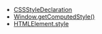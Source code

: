 - [CSSStyleDeclaration](https://developer.mozilla.org/zh-CN/docs/Web/API/CSSStyleDeclaration)
- [Window.getComputedStyle()](https://developer.mozilla.org/zh-CN/docs/Web/API/Window/getComputedStyle)
- [HTMLElement.style](https://developer.mozilla.org/zh-CN/docs/Web/API/HTMLElement/style)
